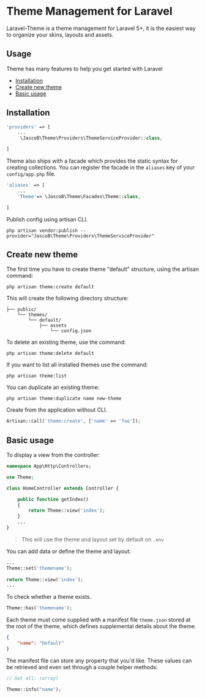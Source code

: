 # Theme Management for Laravel

Laravel-Theme is a theme management for Laravel 5+, it is the easiest way to organize your skins, layouts and assets.

## Usage

Theme has many features to help you get started with Laravel

- [Installation](#installation)
- [Create new theme](#create-new-theme)
- [Basic usage](#basic-usage)



## Installation


~~~php
'providers' => [
	...
	 \JascoB\Theme\Providers\ThemeServiceProvider::class,

]
~~~

Theme also ships with a facade which provides the static syntax for creating collections. You can register the facade in the `aliases` key of your `config/app.php` file.

~~~php
'aliases' => [
	...
	'Theme'=> \JascoB\Theme\Facades\Theme::class,

]
~~~
Publish config using artisan CLI.

~~~
php artisan vendor:publish --provider="JascoB\Theme\Providers\ThemeServiceProvider"
~~~

## Create new theme

The first time you have to create theme "default" structure, using the artisan command:

~~~
php artisan theme:create default
~~~


This will create the following directory structure:

```
├── public/
    └── themes/
	    └── default/
		    ├── assets
        	    └── config.json
```

To delete an existing theme, use the command:

~~~
php artisan theme:delete default
~~~

If you want to list all installed themes use the command:

~~~
php artisan theme:list
~~~

You can duplicate an existing theme:
~~~
php artisan theme:duplicate name new-theme
~~~



Create from the application without CLI.

~~~php
Artisan::call('theme:create', ['name' => 'foo']);
~~~

## Basic usage

To display a view from the controller:

~~~php
namespace App\Http\Controllers;

use Theme;

class HomeController extends Controller {

	public function getIndex()
	{
		return Theme::view('index');
	}
	...
}
~~~
>This will use the theme and layout set by default on `.env`

		
You can add data or define the theme and layout:

~~~php
...		
Theme::set('themename');
        
return Theme::view('index');
...
~~~

To check whether a theme exists.

~~~php
Theme::has('themename');
~~~

Each theme must come supplied with a manifest file `theme.json` stored at the root of the theme, which defines supplemental details about the theme. 
~~~json
{
    "name": "Default"
}
~~~

The manifest file can store any property that you'd like. These values can be retrieved and even set through a couple helper methods:

~~~php
// Get all: (array)

Theme::info("name"); 
~~~

